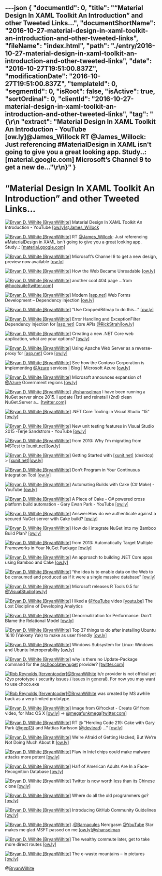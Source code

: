 ---json
{
  "documentId": 0,
  "title": "“Material Design In XAML Toolkit An Introduction” and other Tweeted Links…",
  "documentShortName": "2016-10-27-material-design-in-xaml-toolkit-an-introduction-and-other-tweeted-links",
  "fileName": "index.html",
  "path": "./entry/2016-10-27-material-design-in-xaml-toolkit-an-introduction-and-other-tweeted-links",
  "date": "2016-10-27T19:51:00.837Z",
  "modificationDate": "2016-10-27T19:51:00.837Z",
  "templateId": 0,
  "segmentId": 0,
  "isRoot": false,
  "isActive": true,
  "sortOrdinal": 0,
  "clientId": "2016-10-27-material-design-in-xaml-toolkit-an-introduction-and-other-tweeted-links",
  "tag": "{\r\n  \"extract\": \"Material Design In XAML Toolkit An Introduction - YouTube [ow.ly]@James_Willock RT @James_Willock: Just referencing #MaterialDesign in XAML isn't going to give you a great looking app. Study..:  [material.google.com] Microsoft’s Channel 9 to get a new de...\"\r\n}"
}
---

# “Material Design In XAML Toolkit An Introduction” and other Tweeted Links…

[<img alt="Bryan D. Wilhite [BryanWilhite]" src="https://songhay.blob.core.windows.net/shared-social-twitter/BryanWilhite.jpeg">](http://t.co/UNdqV0Z1zz "Bryan D. Wilhite [BryanWilhite]") Material Design In XAML Toolkit An Introduction - YouTube [[ow.ly]](http://ow.ly/Fbjj305m7AJ)[@James_Willock](http://twitter.com/James_Willock)

[<img alt="Bryan D. Wilhite [BryanWilhite]" src="https://songhay.blob.core.windows.net/shared-social-twitter/BryanWilhite.jpeg">](http://t.co/UNdqV0Z1zz "Bryan D. Wilhite [BryanWilhite]") RT [@James_Willock](http://twitter.com/James_Willock): Just referencing [#MaterialDesign](http://twitter.com/search?q=%23MaterialDesign) in XAML isn't going to give you a great looking app. Study..: [[material.google.com]](https://material.google.com/)

[<img alt="Bryan D. Wilhite [BryanWilhite]" src="https://songhay.blob.core.windows.net/shared-social-twitter/BryanWilhite.jpeg">](http://t.co/UNdqV0Z1zz "Bryan D. Wilhite [BryanWilhite]") Microsoft’s Channel 9 to get a new design, preview now available [[ow.ly]](http://ow.ly/blft305mceV)

[<img alt="Bryan D. Wilhite [BryanWilhite]" src="https://songhay.blob.core.windows.net/shared-social-twitter/BryanWilhite.jpeg">](http://t.co/UNdqV0Z1zz "Bryan D. Wilhite [BryanWilhite]") How the Web Became Unreadable [[ow.ly]](http://ow.ly/IFcy305nFcQ)

[<img alt="Bryan D. Wilhite [BryanWilhite]" src="https://songhay.blob.core.windows.net/shared-social-twitter/BryanWilhite.jpeg">](http://t.co/UNdqV0Z1zz "Bryan D. Wilhite [BryanWilhite]") another cool 404 page ...from [@hootsuite](http://twitter.com/hootsuite)[[twitter.com]](https://twitter.com/BryanWilhite/status/790586344183570432/photo/1)

[<img alt="Bryan D. Wilhite [BryanWilhite]" src="https://songhay.blob.core.windows.net/shared-social-twitter/BryanWilhite.jpeg">](http://t.co/UNdqV0Z1zz "Bryan D. Wilhite [BryanWilhite]") Modern [[asp.net]](http://ASP.NET) Web Forms Development – Dependency Injection [[ow.ly]](http://ow.ly/IyWe305no5u)

[<img alt="Bryan D. Wilhite [BryanWilhite]" src="https://songhay.blob.core.windows.net/shared-social-twitter/BryanWilhite.jpeg">](http://t.co/UNdqV0Z1zz "Bryan D. Wilhite [BryanWilhite]") “Use CroppedBitmap to do this…” [[ow.ly]](http://ow.ly/Mb8C305nFmk)

[<img alt="Bryan D. Wilhite [BryanWilhite]" src="https://songhay.blob.core.windows.net/shared-social-twitter/BryanWilhite.jpeg">](http://t.co/UNdqV0Z1zz "Bryan D. Wilhite [BryanWilhite]") Error Handling and ExceptionFilter Dependency Injection for [[asp.net]](http://ASP.NET) Core APIs [@RickStrahl](http://twitter.com/RickStrahl)[[ow.ly]](http://ow.ly/NZQs305j2l8)

[<img alt="Bryan D. Wilhite [BryanWilhite]" src="https://songhay.blob.core.windows.net/shared-social-twitter/BryanWilhite.jpeg">](http://t.co/UNdqV0Z1zz "Bryan D. Wilhite [BryanWilhite]") Creating a new .NET Core web application, what are your options? [[ow.ly]](http://ow.ly/4LiS305nojz)

[<img alt="Bryan D. Wilhite [BryanWilhite]" src="https://songhay.blob.core.windows.net/shared-social-twitter/BryanWilhite.jpeg">](http://t.co/UNdqV0Z1zz "Bryan D. Wilhite [BryanWilhite]") Using Apache Web Server as a reverse-proxy for [[asp.net]](http://ASP.NET) Core [[ow.ly]](http://ow.ly/zQOi305nnOk)

[<img alt="Bryan D. Wilhite [BryanWilhite]" src="https://songhay.blob.core.windows.net/shared-social-twitter/BryanWilhite.jpeg">](http://t.co/UNdqV0Z1zz "Bryan D. Wilhite [BryanWilhite]") See how the Contoso Corporation is implementing [@Azure](http://twitter.com/Azure) services | Blog | Microsoft Azure [[ow.ly]](http://ow.ly/6Mb8305j1SF)

[<img alt="Bryan D. Wilhite [BryanWilhite]" src="https://songhay.blob.core.windows.net/shared-social-twitter/BryanWilhite.jpeg">](http://t.co/UNdqV0Z1zz "Bryan D. Wilhite [BryanWilhite]") Microsoft announces expansion of [@Azure](http://twitter.com/Azure) Government regions [[ow.ly]](http://ow.ly/stpy305mcgW)

[<img alt="Bryan D. Wilhite [BryanWilhite]" src="https://songhay.blob.core.windows.net/shared-social-twitter/BryanWilhite.jpeg">](http://t.co/UNdqV0Z1zz "Bryan D. Wilhite [BryanWilhite]") .[@shanselman](http://twitter.com/shanselman) I have been running a NuGet server since 2015. I update (1st) and reinstall (2nd) clean NuGet.Server a… [[twitter.com]](https://twitter.com/i/web/status/791023235517124608)

[<img alt="Bryan D. Wilhite [BryanWilhite]" src="https://songhay.blob.core.windows.net/shared-social-twitter/BryanWilhite.jpeg">](http://t.co/UNdqV0Z1zz "Bryan D. Wilhite [BryanWilhite]") .NET Core Tooling in Visual Studio “15” [[ow.ly]](http://ow.ly/MkXO305nnpb)

[<img alt="Bryan D. Wilhite [BryanWilhite]" src="https://songhay.blob.core.windows.net/shared-social-twitter/BryanWilhite.jpeg">](http://t.co/UNdqV0Z1zz "Bryan D. Wilhite [BryanWilhite]") New unit testing features in Visual Studio 2015 -Terje Sandstrom - YouTube [[ow.ly]](http://ow.ly/gk9S305m7XL)

[<img alt="Bryan D. Wilhite [BryanWilhite]" src="https://songhay.blob.core.windows.net/shared-social-twitter/BryanWilhite.jpeg">](http://t.co/UNdqV0Z1zz "Bryan D. Wilhite [BryanWilhite]") from 2010: Why I'm migrating from MSTest to [[xunit.net]](http://xUnit.net)[[ow.ly]](http://ow.ly/PNjB305m9fX)

[<img alt="Bryan D. Wilhite [BryanWilhite]" src="https://songhay.blob.core.windows.net/shared-social-twitter/BryanWilhite.jpeg">](http://t.co/UNdqV0Z1zz "Bryan D. Wilhite [BryanWilhite]") Getting Started with [[xunit.net]](http://xUnit.net) (desktop) > [[xunit.net]](http://xUnit.net)[[ow.ly]](http://ow.ly/9CQk305m8mu)

[<img alt="Bryan D. Wilhite [BryanWilhite]" src="https://songhay.blob.core.windows.net/shared-social-twitter/BryanWilhite.jpeg">](http://t.co/UNdqV0Z1zz "Bryan D. Wilhite [BryanWilhite]") Don’t Program in Your Continuous Integration Tool [[ow.ly]](http://ow.ly/Rl0C305nFrd)

[<img alt="Bryan D. Wilhite [BryanWilhite]" src="https://songhay.blob.core.windows.net/shared-social-twitter/BryanWilhite.jpeg">](http://t.co/UNdqV0Z1zz "Bryan D. Wilhite [BryanWilhite]") Automating Builds with Cake (C# Make) - YouTube [[ow.ly]](http://ow.ly/JRgS305m8RS)

[<img alt="Bryan D. Wilhite [BryanWilhite]" src="https://songhay.blob.core.windows.net/shared-social-twitter/BryanWilhite.jpeg">](http://t.co/UNdqV0Z1zz "Bryan D. Wilhite [BryanWilhite]") A Piece of Cake - C# powered cross platform build automation - Gary Ewan Park - YouTube [[ow.ly]](http://ow.ly/VqM6305m8XN)

[<img alt="Bryan D. Wilhite [BryanWilhite]" src="https://songhay.blob.core.windows.net/shared-social-twitter/BryanWilhite.jpeg">](http://t.co/UNdqV0Z1zz "Bryan D. Wilhite [BryanWilhite]") Answer:How do we authenticate against a secured NuGet server with Cake build? [[ow.ly]](http://ow.ly/bccy305nFsV)

[<img alt="Bryan D. Wilhite [BryanWilhite]" src="https://songhay.blob.core.windows.net/shared-social-twitter/BryanWilhite.jpeg">](http://t.co/UNdqV0Z1zz "Bryan D. Wilhite [BryanWilhite]") How do I integrate NuGet into my Bamboo Build Plan? [[ow.ly]](http://ow.ly/KHJv305o4Mz)

[<img alt="Bryan D. Wilhite [BryanWilhite]" src="https://songhay.blob.core.windows.net/shared-social-twitter/BryanWilhite.jpeg">](http://t.co/UNdqV0Z1zz "Bryan D. Wilhite [BryanWilhite]") from 2013: Automatically Target Multiple Frameworks in Your NuGet Package [[ow.ly]](http://ow.ly/1UnU305mc3b)

[<img alt="Bryan D. Wilhite [BryanWilhite]" src="https://songhay.blob.core.windows.net/shared-social-twitter/BryanWilhite.jpeg">](http://t.co/UNdqV0Z1zz "Bryan D. Wilhite [BryanWilhite]") An approach to building .NET Core apps using Bamboo and Cake [[ow.ly]](http://ow.ly/u2L9305mcaj)

[<img alt="Bryan D. Wilhite [BryanWilhite]" src="https://songhay.blob.core.windows.net/shared-social-twitter/BryanWilhite.jpeg">](http://t.co/UNdqV0Z1zz "Bryan D. Wilhite [BryanWilhite]") “the idea is to enable data on the Web to be consumed and produced as if it were a single massive database” [[ow.ly]](http://ow.ly/mU4v305j2Da)

[<img alt="Bryan D. Wilhite [BryanWilhite]" src="https://songhay.blob.core.windows.net/shared-social-twitter/BryanWilhite.jpeg">](http://t.co/UNdqV0Z1zz "Bryan D. Wilhite [BryanWilhite]") Microsoft releases R Tools 0.5 for [@VisualStudio](http://twitter.com/VisualStudio)[[ow.ly]](http://ow.ly/HI2X305nlCl)

[<img alt="Bryan D. Wilhite [BryanWilhite]" src="https://songhay.blob.core.windows.net/shared-social-twitter/BryanWilhite.jpeg">](http://t.co/UNdqV0Z1zz "Bryan D. Wilhite [BryanWilhite]") I liked a [@YouTube](http://twitter.com/YouTube) video [[youtu.be]](http://youtu.be/Ik2KQ53LAMc?a) The Lost Discipline of Developing Analytics

[<img alt="Bryan D. Wilhite [BryanWilhite]" src="https://songhay.blob.core.windows.net/shared-social-twitter/BryanWilhite.jpeg">](http://t.co/UNdqV0Z1zz "Bryan D. Wilhite [BryanWilhite]") Denormalization for Performance: Don't Blame the Relational Model [[ow.ly]](http://ow.ly/BmFH305nFe0)

[<img alt="Bryan D. Wilhite [BryanWilhite]" src="https://songhay.blob.core.windows.net/shared-social-twitter/BryanWilhite.jpeg">](http://t.co/UNdqV0Z1zz "Bryan D. Wilhite [BryanWilhite]") Top 37 things to do after installing Ubuntu 16.10 (Yakkety Yak) to make as user friendly [[ow.ly]](http://ow.ly/UxKV305nlMi)

[<img alt="Bryan D. Wilhite [BryanWilhite]" src="https://songhay.blob.core.windows.net/shared-social-twitter/BryanWilhite.jpeg">](http://t.co/UNdqV0Z1zz "Bryan D. Wilhite [BryanWilhite]") Windows Subsystem for Linux: Windows and Ubuntu Interoperability [[ow.ly]](http://ow.ly/KqXC305nF9P)

[<img alt="Bryan D. Wilhite [BryanWilhite]" src="https://songhay.blob.core.windows.net/shared-social-twitter/BryanWilhite.jpeg">](http://t.co/UNdqV0Z1zz "Bryan D. Wilhite [BryanWilhite]") why is there no Update-Package command for the [@chocolateynuget](http://twitter.com/chocolateynuget) provider? [[twitter.com]](https://twitter.com/BryanWilhite/status/790495658834821120/photo/1)

[<img alt="Rob Reynolds [ferventcoder]" src="https://songhay.blob.core.windows.net/shared-social-twitter/ferventcoder.jpg">](http://t.co/7hNbqgPyIH "Rob Reynolds [ferventcoder]")[@BryanWilhite](http://twitter.com/BryanWilhite) b/c provider is not official yet (2yo prototype / security issues / issues in general). For now you may want to use choco.exe

[<img alt="Rob Reynolds [ferventcoder]" src="https://songhay.blob.core.windows.net/shared-social-twitter/ferventcoder.jpg">](http://t.co/7hNbqgPyIH "Rob Reynolds [ferventcoder]")[@BryanWilhite](http://twitter.com/BryanWilhite) was created by MS awhile back as a very limited prototype.

[<img alt="Bryan D. Wilhite [BryanWilhite]" src="https://songhay.blob.core.windows.net/shared-social-twitter/BryanWilhite.jpeg">](http://t.co/UNdqV0Z1zz "Bryan D. Wilhite [BryanWilhite]") Image from Gifrocket - Create Gif from video, for Mac OS X [[ow.ly]](http://ow.ly/1xuo305m2kr) => [@megafunkmega](http://twitter.com/megafunkmega)[[twitter.com]](https://twitter.com/BryanWilhite/status/790537207434113024/photo/1)

[<img alt="Bryan D. Wilhite [BryanWilhite]" src="https://songhay.blob.core.windows.net/shared-social-twitter/BryanWilhite.jpeg">](http://t.co/UNdqV0Z1zz "Bryan D. Wilhite [BryanWilhite]") RT @ "Herding Code 219: Cake with Gary Park ([@gep13](http://twitter.com/gep13)) and Mattias Karlsson ([@devlead](http://twitter.com/devlead)) …" [[ow.ly]](http://ow.ly/Sol3305llOg)

[<img alt="Bryan D. Wilhite [BryanWilhite]" src="https://songhay.blob.core.windows.net/shared-social-twitter/BryanWilhite.jpeg">](http://t.co/UNdqV0Z1zz "Bryan D. Wilhite [BryanWilhite]") We're Afraid of Getting Hacked, But We're Not Doing Much About It [[ow.ly]](http://ow.ly/yXcP305mciW)

[<img alt="Bryan D. Wilhite [BryanWilhite]" src="https://songhay.blob.core.windows.net/shared-social-twitter/BryanWilhite.jpeg">](http://t.co/UNdqV0Z1zz "Bryan D. Wilhite [BryanWilhite]") Flaw in Intel chips could make malware attacks more potent [[ow.ly]](http://ow.ly/cIW2305nFhs)

[<img alt="Bryan D. Wilhite [BryanWilhite]" src="https://songhay.blob.core.windows.net/shared-social-twitter/BryanWilhite.jpeg">](http://t.co/UNdqV0Z1zz "Bryan D. Wilhite [BryanWilhite]") Half of American Adults Are In a Face-Recognition Database [[ow.ly]](http://ow.ly/PAzA305nlvg)

[<img alt="Bryan D. Wilhite [BryanWilhite]" src="https://songhay.blob.core.windows.net/shared-social-twitter/BryanWilhite.jpeg">](http://t.co/UNdqV0Z1zz "Bryan D. Wilhite [BryanWilhite]") Twitter is now worth less than its Chinese clone [[ow.ly]](http://ow.ly/C8oo305mcl3)

[<img alt="Bryan D. Wilhite [BryanWilhite]" src="https://songhay.blob.core.windows.net/shared-social-twitter/BryanWilhite.jpeg">](http://t.co/UNdqV0Z1zz "Bryan D. Wilhite [BryanWilhite]") Where do all the old programmers go? [[ow.ly]](http://ow.ly/oRbn305nF7B)

[<img alt="Bryan D. Wilhite [BryanWilhite]" src="https://songhay.blob.core.windows.net/shared-social-twitter/BryanWilhite.jpeg">](http://t.co/UNdqV0Z1zz "Bryan D. Wilhite [BryanWilhite]") Introducing GitHub Community Guidelines [[ow.ly]](http://ow.ly/7yey305nlr3)

[<img alt="Bryan D. Wilhite [BryanWilhite]" src="https://songhay.blob.core.windows.net/shared-social-twitter/BryanWilhite.jpeg">](http://t.co/UNdqV0Z1zz "Bryan D. Wilhite [BryanWilhite]") .[@Barnacules](http://twitter.com/Barnacules) Nerdgasm [@YouTube](http://twitter.com/YouTube) Star makes me glad MSFT passed on me [[ow.ly]](http://ow.ly/vdRf305j5vd)[@shanselman](http://twitter.com/shanselman)

[<img alt="Bryan D. Wilhite [BryanWilhite]" src="https://songhay.blob.core.windows.net/shared-social-twitter/BryanWilhite.jpeg">](http://t.co/UNdqV0Z1zz "Bryan D. Wilhite [BryanWilhite]") The wealthy commute later, get to take more direct routes [[ow.ly]](http://ow.ly/prpX305nlmZ)

[<img alt="Bryan D. Wilhite [BryanWilhite]" src="https://songhay.blob.core.windows.net/shared-social-twitter/BryanWilhite.jpeg">](http://t.co/UNdqV0Z1zz "Bryan D. Wilhite [BryanWilhite]") The e-waste mountains – in pictures [[ow.ly]](http://ow.ly/ftve305nFfV)

@[BryanWilhite](https://twitter.com/BryanWilhite)
